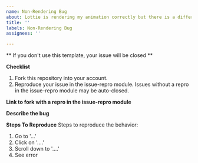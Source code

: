 ```yaml
---
name: Non-Rendering Bug
about: Lottie is rendering my animation correctly but there is a different bug
title: ''
labels: Non-Rendering Bug
assignees: ''

---
```


** If you don't use this template, your issue will be closed **

**Checklist**
1. Fork this repository into your account.
1. Reproduce your issue in the issue-repro module. Issues without a repro in the issue-repro 
module may be auto-closed.

**Link to fork with a repro in the issue-repro module**

**Describe the bug**

**Steps To Reproduce**
Steps to reproduce the behavior:
1. Go to '...'
2. Click on '....'
3. Scroll down to '....'
4. See error
